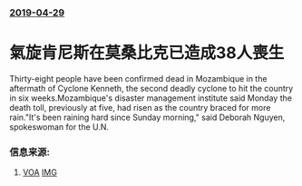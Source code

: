 ### [2019-04-29](/news/2019/04/29/index.md)

##### 
# 氣旋肯尼斯在莫桑比克已造成38人喪生 

Thirty-eight people have been confirmed dead in Mozambique in the aftermath of Cyclone Kenneth, the second deadly cyclone to hit the country in six weeks.Mozambique's disaster management institute said Monday the death toll, previously at five, had risen as the country braced for more rain."It's been raining hard since Sunday morning," said Deborah Nguyen, spokeswoman for the U.N.


### 信息来源:

1. [VOA](https://www.voanews.com/a/mozambique-cylcone-flooding/4895443.html) [IMG](https://media.voltron.voanews.com/Drupal/01live-166/2019-06/3D6387D8-A741-434B-BBFD-E496C658C677.jpg)

